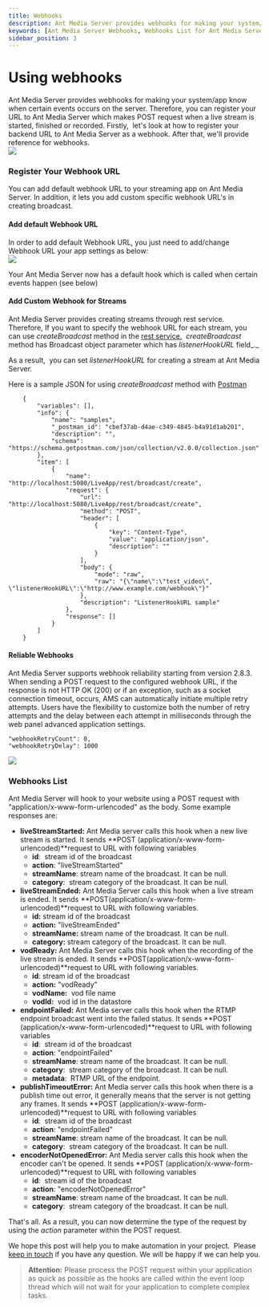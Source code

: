 ```yaml
---
title: Webhooks
description: Ant Media Server provides webhooks for making your system/app know when certain events occurs on the server.
keywords: [Ant Media Server Webhooks, Webhooks List for Ant Media Server, Custom Webhook for Streams, Ant Media Server Documentation, Ant Media Server Tutorials]
sidebar_position: 3
---
```


# Using webhooks

Ant Media Server provides webhooks for making your system/app know when certain events occurs on the server. Therefore, you can register your URL to Ant Media Server which makes POST request when a live stream is started, finished or recorded. Firstly,  let's look at how to register your backend URL to Ant Media Server as a webhook. After that, we'll provide reference for webhooks.  
![](@site/static/img/68747470733a2f2f616e746d656469612e696f2f77702d636f6e74656e742f75706c6f6164732f323031382f31312f776562686f6f6b732d333030783237332e706e67.png)

### Register Your Webhook URL

You can add default webhook URL to your streaming app on Ant Media Server. In addition, it lets you add custom specific webhook URL's in creating broadcast.

#### Add default Webhook URL

In order to add default Webhook URL, you just need to add/change Webhook URL your app settings as below:  
![](@site/static/img/ant-media-server-webhook-configuration.png)

Your Ant Media Server now has a default hook which is called when certain events happen (see below)

#### Add Custom Webhook for Streams

Ant Media Server provides creating streams through rest service. Therefore, If you want to specify the webhook URL for each stream, you can use _createBroadcast_ method in the [rest service.](https://github.com/ant-media/Ant-Media-Server/blob/master/src/main/java/io/antmedia/rest/BroadcastRestService.java)  _createBroadcast_ method has Broadcast object parameter which has _listenerHookURL_ field_._

As a result,  you can set _listenerHookURL_ for creating a stream at Ant Media Server.

Here is a sample JSON for using _createBroadcast_ method with [Postman](https://www.getpostman.com/)
```
    {
    	"variables": [],
    	"info": {
    		"name": "samples",
    		"_postman_id": "cbef37ab-d4ae-c349-4845-b4a91d1ab201",
    		"description": "",
    		"schema": "https://schema.getpostman.com/json/collection/v2.0.0/collection.json"
    	},
    	"item": [
    		{
    			"name": "http://localhost:5080/LiveApp/rest/broadcast/create",
    			"request": {
    				"url": "http://localhost:5080/LiveApp/rest/broadcast/create",
    				"method": "POST",
    				"header": [
    					{
    						"key": "Content-Type",
    						"value": "application/json",
    						"description": ""
    					}
    				],
    				"body": {
    					"mode": "raw",
    					"raw": "{\"name\":\"test_video\", \"listenerHookURL\":\"http://www.example.com/webhook\"}"
    				},
    				"description": "ListenerHookURL sample"
    			},
    			"response": []
    		}
    	]
    }
```
#### Reliable Webhooks
Ant Media Server supports webhook reliability starting from version 2.8.3. When sending a POST request to the configured webhook URL, if the response is not HTTP OK (200) or if an exception, such as a socket connection timeout, occurs, AMS can automatically initiate multiple retry attempts. Users have the flexibility to customize both the number of retry attempts and the delay between each attempt in milliseconds through the web panel advanced application settings.

```
"webhookRetryCount": 0,
"webhookRetryDelay": 1000
```

![](@site/static/img/reliable_webhook_app_settings.png)



### Webhooks List

Ant Media Server will hook to your website using a POST request with "application/x-www-form-urlencoded" as the body. Some example responses are:

*   **liveStreamStarted:** Ant Media server calls this hook when a new live stream is started. It sends **POST (application/x-www-form-urlencoded)**request to URL with following variables
    *   **id**:  stream id of the broadcast
    *   **action**: "liveStreamStarted"
    *   **streamName**: stream name of the broadcast. It can be null.
    *   **category**:  stream category of the broadcast. It can be null.
*   **liveStreamEnded:** Ant Media Server calls this hook when a live stream is ended. It sends **POST(application/x-www-form-urlencoded)**request to URL with following variables.
    *   **id:** stream id of the broadcast
    *   **action:** "liveStreamEnded"
    *   **streamName:** stream name of the broadcast. It can be null.
    *   **category:** stream category of the broadcast. It can be null.
*   **vodReady:** Ant Media Server calls this hook when the recording of the live stream is ended. It sends **POST(application/x-www-form-urlencoded)**request to URL with following variables.
    *   **id**: stream id of the broadcast
    *   **action:** "vodReady"
    *   **vodName:**  vod file name
    *   **vodId:**  vod id in the datastore
*   **endpointFailed:** Ant Media server calls this hook when the RTMP endpoint broadcast went into the failed status. It sends **POST (application/x-www-form-urlencoded)**request to URL with following variables
    *   **id**:  stream id of the broadcast
    *   **action**: "endpointFailed"
    *   **streamName**: stream name of the broadcast. It can be null.
    *   **category**:  stream category of the broadcast. It can be null.
    *   **metadata**:  RTMP URL of the endpoint.
*   **publishTimeoutError:** Ant Media server calls this hook when there is a publish time out error, it generally means that the server is not getting any frames. It sends **POST (application/x-www-form-urlencoded)**request to URL with following variables
    *   **id**:  stream id of the broadcast
    *   **action**: "endpointFailed"
    *   **streamName**: stream name of the broadcast. It can be null.
    *   **category**:  stream category of the broadcast. It can be null.
*   **encoderNotOpenedError:** Ant Media server calls this hook when the encoder can't be opened. It sends **POST (application/x-www-form-urlencoded)**request to URL with following variables
    *   **id**:  stream id of the broadcast
    *   **action**: "encoderNotOpenedError"
    *   **streamName**: stream name of the broadcast. It can be null.
    *   **category**:  stream category of the broadcast. It can be null.

That's all. As a result, you can now determine the type of the request by using the _action_ parameter within the POST request.

We hope this post will help you to make automation in your project.  Please [keep in touch](https://antmedia.io/#contact) if you have any question. We will be happy if we can help you.

> **Attention:** Please process the POST request within your application as quick as possible as the hooks are called within the event loop thread which will not wait for your application to complete complex tasks.
